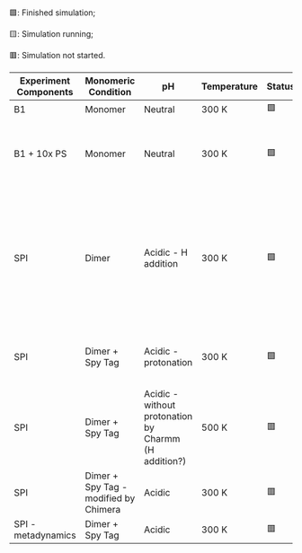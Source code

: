 🟩: Finished simulation;

🟨: Simulation running;

🟥: Simulation not started.

| Experiment Components | Monomeric Condition | pH | Temperature | Status | Result |
|-----------------------|---------------------|-------------------------|-------------|-------------|-------------------------|
| B1                    | Monomer             | Neutral                 | 300 K       | 🟩    | -                       |
| B1 + 10x PS           | Monomer             | Neutral                 | 300 K       | 🟩    | Box became small (100 Å), needs to be increased |
| SPI                   | Dimer               | Acidic - H addition     | 300 K       | 🟩    | 50 ns simulation, protein closed instead of opening - probably not sufficiently acidic to be at pH=5 |
| SPI                   | Dimer + Spy Tag     | Acidic - protonation    | 300 K       | 🟩    | ~100 ns simulation, the protein did not open |
| SPI                   | Dimer + Spy Tag     | Acidic - without protonation by Charmm (H addition?) | 500 K       | 🟥 | - |
| SPI                   | Dimer + Spy Tag - modified by Chimera | Acidic       | 300 K       | 🟥 | - |
| SPI - metadynamics    | Dimer + Spy Tag     | Acidic                  | 300 K       | 🟥 | - |
